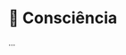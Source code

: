 # 🧠 Consciência

<!-- - [Mentoria de Carreira para Desenvolvedores](mentoria-de-carreira.md)
- [Produtividade](produtividade.md)
- [Princípios](principios.md) -->

...
